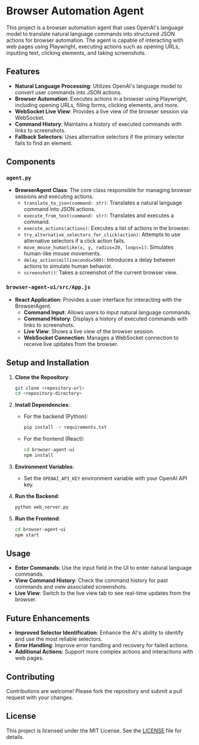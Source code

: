 # Browser Automation Agent

This project is a browser automation agent that uses OpenAI's language model to translate natural language commands into structured JSON actions for browser automation. The agent is capable of interacting with web pages using Playwright, executing actions such as opening URLs, inputting text, clicking elements, and taking screenshots.

## Features

- **Natural Language Processing**: Utilizes OpenAI's language model to convert user commands into JSON actions.
- **Browser Automation**: Executes actions in a browser using Playwright, including opening URLs, filling forms, clicking elements, and more.
- **WebSocket Live View**: Provides a live view of the browser session via WebSocket.
- **Command History**: Maintains a history of executed commands with links to screenshots.
- **Fallback Selectors**: Uses alternative selectors if the primary selector fails to find an element.

## Components

### `agent.py`

- **BrowserAgent Class**: The core class responsible for managing browser sessions and executing actions.
  - `translate_to_json(command: str)`: Translates a natural language command into JSON actions.
  - `execute_from_text(command: str)`: Translates and executes a command.
  - `execute_actions(actions)`: Executes a list of actions in the browser.
  - `try_alternative_selectors_for_click(action)`: Attempts to use alternative selectors if a click action fails.
  - `move_mouse_humanlike(x, y, radius=20, loops=1)`: Simulates human-like mouse movements.
  - `delay_action(milliseconds=500)`: Introduces a delay between actions to simulate human behavior.
  - `screenshot()`: Takes a screenshot of the current browser view.

### `browser-agent-ui/src/App.js`

- **React Application**: Provides a user interface for interacting with the BrowserAgent.
  - **Command Input**: Allows users to input natural language commands.
  - **Command History**: Displays a history of executed commands with links to screenshots.
  - **Live View**: Shows a live view of the browser session.
  - **WebSocket Connection**: Manages a WebSocket connection to receive live updates from the browser.

## Setup and Installation

1. **Clone the Repository**:
   ```bash
   git clone <repository-url>
   cd <repository-directory>
   ```

2. **Install Dependencies**:
   - For the backend (Python):
     ```bash
     pip install -r requirements.txt
     ```
   - For the frontend (React):
     ```bash
     cd browser-agent-ui
     npm install
     ```

3. **Environment Variables**:
   - Set the `OPENAI_API_KEY` environment variable with your OpenAI API key.

4. **Run the Backend**:
   ```bash
   python web_server.py
   ```

5. **Run the Frontend**:
   ```bash
   cd browser-agent-ui
   npm start
   ```

## Usage

- **Enter Commands**: Use the input field in the UI to enter natural language commands.
- **View Command History**: Check the command history for past commands and view associated screenshots.
- **Live View**: Switch to the live view tab to see real-time updates from the browser.

## Future Enhancements

- **Improved Selector Identification**: Enhance the AI's ability to identify and use the most reliable selectors.
- **Error Handling**: Improve error handling and recovery for failed actions.
- **Additional Actions**: Support more complex actions and interactions with web pages.

## Contributing

Contributions are welcome! Please fork the repository and submit a pull request with your changes.

## License

This project is licensed under the MIT License. See the [LICENSE](LICENSE) file for details. 
